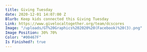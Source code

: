 ```yaml
---
title: Giving Tuesday
date: 2020-12-01 14:07:00 Z
Blurb: Keep kids connected this Giving Tuesday
Link: https://www.givelocaltogether.org/team/dcscores
Image: "/uploads/GT%20Graphics%202020%20(Facebook)%20(3).png"
Image Position: 30% 70%
Color: "#00467F"
Is Finished?: true
---
```


